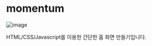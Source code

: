 # momentum
![image](https://github.com/KingGyeongHoo/momentum/assets/117385050/84bf9220-ba3a-4948-8144-2370335ec92f)

HTML/CSS/Javascript를 이용한 간단한 홈 화면 만들기입니다.
